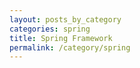 ```yaml
---
layout: posts_by_category
categories: spring
title: Spring Framework
permalink: /category/spring
---
```

